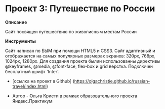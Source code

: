 # Проект 3: Путешествие по России

**Описание**

Сайт посвящен путешествию по живописным местам России

**Инструменты**

Сайт написан по БЫМ при помощи HTML5 и CSS3. Сайт адаптивный и отображается на самых популярных размерах экранов: 320px, 768px, 1024px, 1280px. Для создания проекта былии использованны директивы @keyframes, @media, @font-face, flex-box и grid верстка. Подключен бесплатный шрифт 'Inter'.

* [ссылка на проект в Github] (https://olgachristie.github.io/russian-travel/index.html)

* Автор - Ольга Кристи в рамках образовательного проекта Яндекс.Практикум
